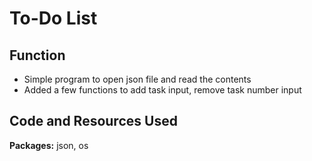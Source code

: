 # To-Do List
## Function
- Simple program to open json file and read the contents
- Added a few functions to add task input, remove task number input
## Code and Resources Used
**Packages:** json, os
